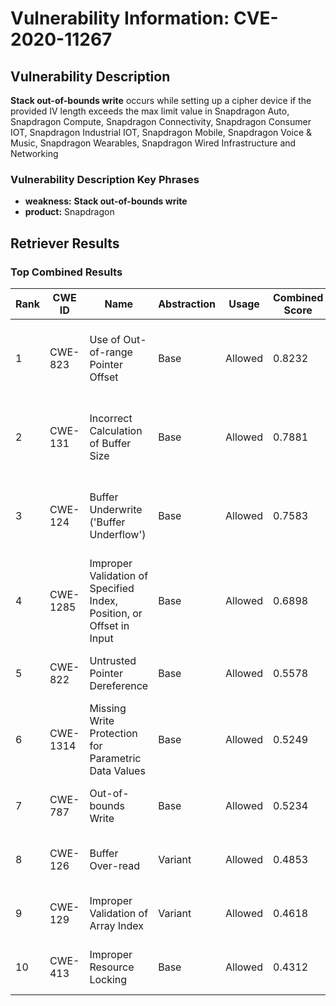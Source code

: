 # Vulnerability Information: CVE-2020-11267

## Vulnerability Description
**Stack out-of-bounds write** occurs while setting up a cipher device if the provided IV length exceeds the max limit value in Snapdragon Auto, Snapdragon Compute, Snapdragon Connectivity, Snapdragon Consumer IOT, Snapdragon Industrial IOT, Snapdragon Mobile, Snapdragon Voice & Music, Snapdragon Wearables, Snapdragon Wired Infrastructure and Networking

### Vulnerability Description Key Phrases
- **weakness:** **Stack out-of-bounds write**
- **product:** Snapdragon

## Retriever Results

### Top Combined Results

| Rank | CWE ID | Name | Abstraction | Usage | Combined Score | Retrievers | Individual Scores |
|------|--------|------|-------------|-------|---------------|------------|-------------------|
| 1 | CWE-823 | Use of Out-of-range Pointer Offset | Base | Allowed | 0.8232 | dense, sparse, graph | dense: 0.576, sparse: 0.374, graph: 0.898 |
| 2 | CWE-131 | Incorrect Calculation of Buffer Size | Base | Allowed | 0.7881 | dense, sparse, graph | dense: 0.584, sparse: 0.324, graph: 0.868 |
| 3 | CWE-124 | Buffer Underwrite ('Buffer Underflow') | Base | Allowed | 0.7583 | dense, sparse, graph | dense: 0.569, sparse: 0.366, graph: 0.740 |
| 4 | CWE-1285 | Improper Validation of Specified Index, Position, or Offset in Input | Base | Allowed | 0.6898 | dense, sparse, graph | dense: 0.608, sparse: 0.298, graph: 0.602 |
| 5 | CWE-822 | Untrusted Pointer Dereference | Base | Allowed | 0.5578 | sparse, graph | sparse: 0.350, graph: 1.000 |
| 6 | CWE-1314 | Missing Write Protection for Parametric Data Values | Base | Allowed | 0.5249 | dense, sparse | dense: 0.601, sparse: 0.392 |
| 7 | CWE-787 | Out-of-bounds Write | Base | Allowed | 0.5234 | sparse, graph | sparse: 0.308, graph: 0.971 |
| 8 | CWE-126 | Buffer Over-read | Variant | Allowed | 0.4853 | dense, sparse | dense: 0.553, sparse: 0.435 |
| 9 | CWE-129 | Improper Validation of Array Index | Variant | Allowed | 0.4618 | sparse, graph | sparse: 0.277, graph: 0.957 |
| 10 | CWE-413 | Improper Resource Locking | Base | Allowed | 0.4312 | dense, sparse | dense: 0.559, sparse: 0.265 |

